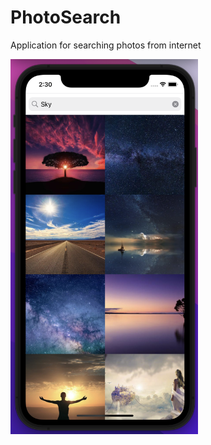 # PhotoSearch
Application for searching photos from internet

<img src="1.png" width="300" height="600" >

